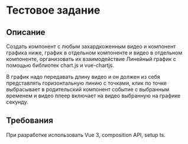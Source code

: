 # Тестовое задание

## Описание

Создать компонент с любым захардкоженным видео и компонент графика ниже, график в отдельном компоненте и видео в отдельном компоненте, организовать их взаимодействие
Линейный график с помощью библиотек chart.js и vue-chartjs.

В график надо передавать длину видео и он должен из себя представлять горизонтальную линию с точками, клик по точке выбрасывает в родительский компонент событие с выбранным временем и видео плеер включает на видео выбранную на графике секунду.

## Требования

При разработке использовать Vue 3, composition API, setup ts.